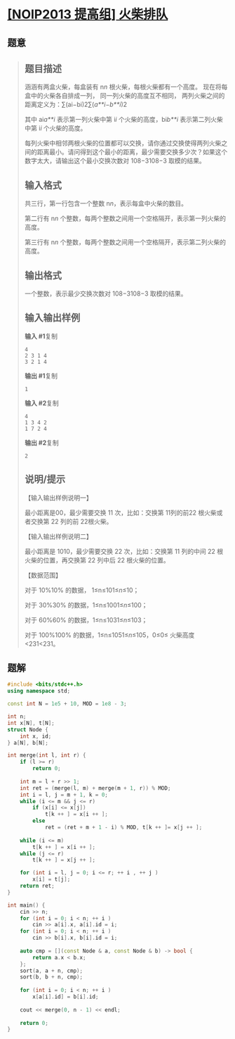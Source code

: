 #  [[NOIP2013 提高组] 火柴排队](https://www.luogu.com.cn/problem/P1966)

## 题意

>   ## 题目描述
>
>   涵涵有两盒火柴，每盒装有 n*n* 根火柴，每根火柴都有一个高度。 现在将每盒中的火柴各自排成一列， 同一列火柴的高度互不相同， 两列火柴之间的距离定义为：∑(ai−bi)2∑(*a**i*−*b**i*)2
>
>   其中 ai*a**i* 表示第一列火柴中第 i*i* 个火柴的高度，bi*b**i* 表示第二列火柴中第 i*i* 个火柴的高度。
>
>   每列火柴中相邻两根火柴的位置都可以交换，请你通过交换使得两列火柴之间的距离最小。请问得到这个最小的距离，最少需要交换多少次？如果这个数字太大，请输出这个最小交换次数对 108−3108−3 取模的结果。
>
>   ## 输入格式
>
>   共三行，第一行包含一个整数 n*n*，表示每盒中火柴的数目。
>
>   第二行有 n*n* 个整数，每两个整数之间用一个空格隔开，表示第一列火柴的高度。
>
>   第三行有 n*n* 个整数，每两个整数之间用一个空格隔开，表示第二列火柴的高度。
>
>   ## 输出格式
>
>   一个整数，表示最少交换次数对 108−3108−3 取模的结果。
>
>   ## 输入输出样例
>
>   **输入 #1**复制
>
>   ```
>   4
>   2 3 1 4
>   3 2 1 4
>   ```
>
>   **输出 #1**复制
>
>   ```
>   1
>   ```
>
>   **输入 #2**复制
>
>   ```
>   4
>   1 3 4 2
>   1 7 2 4
>   ```
>
>   **输出 #2**复制
>
>   ```
>   2
>   ```
>
>   ## 说明/提示
>
>   【输入输出样例说明一】
>
>   最小距离是00，最少需要交换 11 次，比如：交换第 11列的前22 根火柴或者交换第 22 列的前 22根火柴。
>
>   【输入输出样例说明二】
>
>   最小距离是 1010，最少需要交换 22 次，比如：交换第 11 列的中间 22 根火柴的位置，再交换第 22 列中后 22 根火柴的位置。
>
>   【数据范围】
>
>   对于 10%10% 的数据， 1≤n≤101≤*n*≤10；
>
>   对于 30%30% 的数据，1≤n≤1001≤*n*≤100；
>
>   对于 60%60% 的数据，1≤n≤1031≤*n*≤103；
>
>   对于 100%100% 的数据，1≤n≤1051≤*n*≤105，0≤0≤ 火柴高度 <231<231。

## 题解



```c++
#include <bits/stdc++.h>
using namespace std;

const int N = 1e5 + 10, MOD = 1e8 - 3;

int n;
int x[N], t[N];
struct Node {
    int x, id;
} a[N], b[N];

int merge(int l, int r) {
    if (l >= r)
        return 0;
    
    int m = l + r >> 1;
    int ret = (merge(l, m) + merge(m + 1, r)) % MOD;
    int i = l, j = m + 1, k = 0;
    while (i <= m && j <= r)
        if (x[i] <= x[j])
            t[k ++ ] = x[i ++ ];
        else
            ret = (ret + m + 1 - i) % MOD, t[k ++ ]= x[j ++ ];
    
    while (i <= m)
        t[k ++ ] = x[i ++ ];
    while (j <= r)
        t[k ++ ] = x[j ++ ];

    for (int i = l, j = 0; i <= r; ++ i , ++ j )
        x[i] = t[j];
    return ret;
}

int main() {
    cin >> n;
    for (int i = 0; i < n; ++ i )
        cin >> a[i].x, a[i].id = i;
    for (int i = 0; i < n; ++ i )
        cin >> b[i].x, b[i].id = i;
    
    auto cmp = [](const Node & a, const Node & b) -> bool {
        return a.x < b.x;
    };
    sort(a, a + n, cmp);
    sort(b, b + n, cmp);
    
    for (int i = 0; i < n; ++ i )
        x[a[i].id] = b[i].id;
    
    cout << merge(0, n - 1) << endl;
    
    return 0;
}
```



```python3

```

